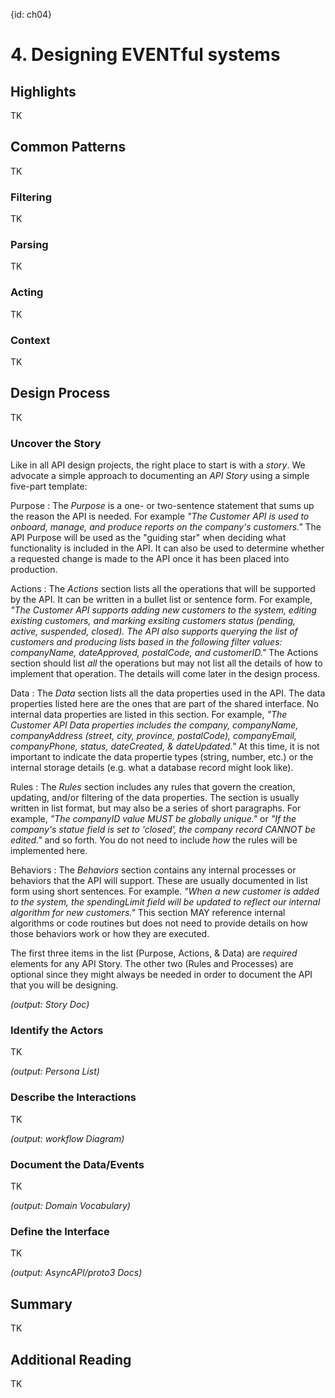 {id: ch04}
# 4. Designing EVENTful systems 

<!-- 
 Mike
 (20 pgs)
-->

## Highlights
TK

## Common Patterns
TK

### Filtering
TK

### Parsing
TK

### Acting
TK

### Context
TK

## Design Process
TK

### Uncover the Story 
Like in all API design projects, the right place to start is with a _story_. We advocate a simple approach to documenting an *API Story* using a simple five-part template:

Purpose
: The *Purpose* is a one- or two-sentence statement that sums up the reason the API is needed. For example _"The Customer API is used to onboard, manage, and produce reports on the company's customers."_ The API Purpose will be used as the "guiding star" when deciding what functionality is included in the API. It can also be used to determine whether a requested change is made to the API once it has been placed into production.

Actions
: The *Actions* section lists all the operations that will be supported by the API. It can be written in a bullet list or sentence form. For example, _"The Customer API supports adding new customers to the system, editing existing customers, and marking exsiting customers status (pending, active, suspended, closed). The API also supports querying the list of customers and producing lists based in the following filter values: companyName, dateApproved, postalCode, and customerID."_ The Actions section should list *all* the operations but may not list all the details of how to implement that operation. The details will come later in the design process.

Data
: The *Data* section lists all the data properties used in the API. The data properties listed here are the ones that are part of the shared interface. No internal data properties are listed in this section. For example, _"The Customer API Data properties includes the company, companyName, companyAddress (street, city, province, postalCode), companyEmail, companyPhone, status, dateCreated, & dateUpdated."_ At this time, it is not important to indicate the data propertie types (string, number, etc.) or the internal storage details (e.g. what a database record might look like). 

Rules
: The *Rules* section includes any rules that govern the creation, updating, and/or filtering of the data properties. The section is usually written in list format, but may also be a series of short paragraphs. For example, _"The companyID value MUST be globally unique."_ or _"If the company's statue field is set to 'closed', the company record CANNOT be edited."_ and so forth. You do not need to include _how_ the rules will be implemented here.

Behaviors
: The *Behaviors* section contains any internal processes or behaviors that the API will support. These are usually documented in list form using short sentences. For example. _"When a new customer is added to the system, the spendingLimit field will be updated to reflect our internal algorithm for new customers."_ This section MAY reference internal algorithms or code routines but does not need to provide details on how those behaviors work or how they are executed.

The first three items in the list (Purpose, Actions, & Data) are _required_ elements for any API Story. The other two (Rules and Processes) are optional since they might always be needed in order to document the API that you will be designing.

*(output: Story Doc)*

### Identify the Actors 
TK

*(output: Persona List)*

### Describe the Interactions 
TK

*(output: workflow Diagram)*

### Document the Data/Events 
TK

*(output: Domain Vocabulary)*

### Define the Interface 
TK

*(output: AsyncAPI/proto3 Docs)*

## Summary
TK

## Additional Reading 
TK


